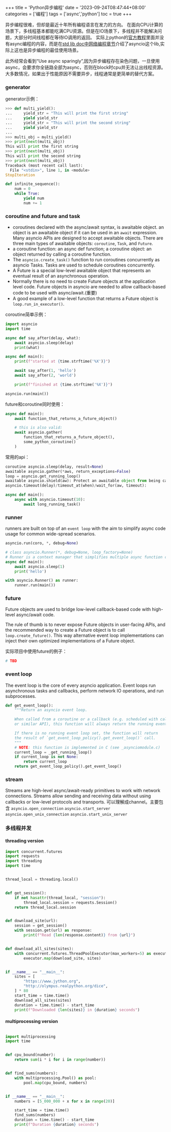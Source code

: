 +++
title = 'Python异步编程'
date = '2023-09-24T08:47:44+08:00'
categories = ['编程']
tags = ['async','python']
toc = true
+++

异步编程很难，但却是最近十年所有编程语言在发力的方向。
在面向CPU计算的场景下，多线程基本都能吃满CPU资源。但是在IO场景下，多线程并不能解决问题，大部分时间线程都在等待IO调用的返回。
实际上python的[官方教程](https://docs.python.org/3/tutorial/index.html)里面并没有async编程的内容，而是在[std lib doc中网络编程章节](https://docs.python.org/3/library/ipc.html)介绍了asyncio这个lib,实际上这也是异步编程的最佳使用场景。

此外经常会看到“Use async sparingly”,因为异步编程存在染色问题，一旦使用async，会要求你全链路全部为async，否则在block时cpu并无法让出线程资源。
大多数情况，如果出于性能原因不需要异步，线程通常是更简单的替代方案。

<!--more-->

### generator

generator示例：
```python
>>> def multi_yield():
...     yield_str = "This will print the first string"
...     yield yield_str
...     yield_str = "This will print the second string"
...     yield yield_str
...
>>> multi_obj = multi_yield()
>>> print(next(multi_obj))
This will print the first string
>>> print(next(multi_obj))
This will print the second string
>>> print(next(multi_obj))
Traceback (most recent call last):
  File "<stdin>", line 1, in <module>
StopIteration
```

```python
def infinite_sequence():
    num = 0
    while True:
        yield num
        num += 1
```


### coroutine and future and task
- coroutines declared with the async/await syntax, is awaitable object.
  an object is an awaitable object if it can be used in an `await` expression. Many asyncio APIs are designed to accept awaitable objects. 
  There are three main types of awaitable objects: `coroutine`, `Task`, and `Future`.
- a coroutine function: an async def function; a coroutine object: an object returned by calling a coroutine function.
- The `asyncio.create_task()` function to run coroutines concurrently as asyncio Tasks.
   Tasks are used to schedule coroutines concurrently.
- A Future is a special low-level awaitable object that represents an eventual result of an asynchronous operation.
- Normally there is no need to create Future objects at the application level code.
  Future objects in asyncio are needed to allow callback-based code to be used with async/await.(重要)
- A good example of a low-level function that returns a Future object is `loop.run_in_executor()`.


coroutine简单示例：
```python
import asyncio
import time

async def say_after(delay, what):
    await asyncio.sleep(delay)
    print(what)

async def main():
    print(f"started at {time.strftime('%X')}")

    await say_after(1, 'hello')
    await say_after(2, 'world')

    print(f"finished at {time.strftime('%X')}")

asyncio.run(main())

```

future和coroutine同时使用：
```python
async def main():
    await function_that_returns_a_future_object()

    # this is also valid:
    await asyncio.gather(
        function_that_returns_a_future_object(),
        some_python_coroutine()
    )
```

常用的api：
```python
coroutine asyncio.sleep(delay, result=None)
awaitable asyncio.gather(*aws, return_exceptions=False)
loop = asyncio.get_running_loop()
awaitable asyncio.shield(aw): Protect an awaitable object from being cancelled.
asyncio.timeout(delay)/timeout_at(when)/wait_for(aw, timeout):

async def main():
    async with asyncio.timeout(10):
        await long_running_task()
```

### runner
runners are built on top of an `event loop` with the aim to simplify async code usage for common wide-spread scenarios.
```python
asyncio.run(coro, *, debug=None)

# class asyncio.Runner(*, debug=None, loop_factory=None)
# Runner is a context manager that simplifies multiple async function calls in the same context 
async def main():
    await asyncio.sleep(1)
    print('hello')

with asyncio.Runner() as runner:
    runner.run(main())


```
### future
Future objects are used to bridge low-level callback-based code with high-level async/await code.

The rule of thumb is to never expose Future objects in user-facing APIs, and the recommended way to create a Future object is to call `loop.create_future()`. 
This way alternative event loop implementations can inject their own optimized implementations of a Future object.

实际项目中使用future的例子：
```python
# TBD

```


### event loop
The event loop is the core of every asyncio application. Event loops run asynchronous tasks and callbacks, perform network IO operations, and run subprocesses.
```python
def get_event_loop():
    """Return an asyncio event loop.

    When called from a coroutine or a callback (e.g. scheduled with call_soon
    or similar API), this function will always return the running event loop.

    If there is no running event loop set, the function will return
    the result of `get_event_loop_policy().get_event_loop()` call.
    """
    # NOTE: this function is implemented in C (see _asynciomodule.c)
    current_loop = _get_running_loop()
    if current_loop is not None:
        return current_loop
    return get_event_loop_policy().get_event_loop()
```

### stream
Streams are high-level async/await-ready primitives to work with network connections. Streams allow sending and receiving data without using callbacks or low-level protocols and transports.
可以理解成channel。主要包含 `asyncio.open_connection` `asyncio.start_server` `asyncio.open_unix_connection` `asyncio.start_unix_server`

### 多线程并发

#### threading version
```python
import concurrent.futures
import requests
import threading
import time


thread_local = threading.local()


def get_session():
    if not hasattr(thread_local, "session"):
        thread_local.session = requests.Session()
    return thread_local.session


def download_site(url):
    session = get_session()
    with session.get(url) as response:
        print(f"Read {len(response.content)} from {url}")


def download_all_sites(sites):
    with concurrent.futures.ThreadPoolExecutor(max_workers=5) as executor:
        executor.map(download_site, sites)


if __name__ == "__main__":
    sites = [
        "https://www.jython.org",
        "http://olympus.realpython.org/dice",
    ] * 80
    start_time = time.time()
    download_all_sites(sites)
    duration = time.time() - start_time
    print(f"Downloaded {len(sites)} in {duration} seconds")
```
#### multiprocessing version
```python

import multiprocessing
import time


def cpu_bound(number):
    return sum(i * i for i in range(number))


def find_sums(numbers):
    with multiprocessing.Pool() as pool:
        pool.map(cpu_bound, numbers)


if __name__ == "__main__":
    numbers = [5_000_000 + x for x in range(20)]

    start_time = time.time()
    find_sums(numbers)
    duration = time.time() - start_time
    print(f"Duration {duration} seconds")
```